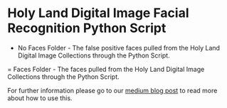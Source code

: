 # Holy Land Digital Image Facial Recognition Python Script

- No Faces Folder - The false positive faces pulled from the Holy Land Digital Image Collections through the Python Script.

= Faces Folder - The faces pulled from the Holy Land Digital Image Collections through the Python Script.

For further information please go to our [medium blog post](https://medium.com/@judaicadh/facial-recognition-and-holy-land-images-292e689657fe) to read more about how to use this. 




